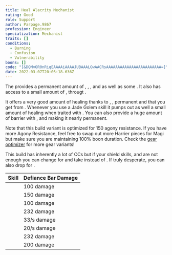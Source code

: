 ```yaml
---
title: Heal Alacrity Mechanist
rating: Good
role: Support
author: Parpage.9867
profession: Engineer
specialization: Mechanist
traits: []
conditions:
  - Burning
  - Confusion
  - Vulnerability
boons: []
code: "[&DQMvOR0nRiqEAAAAiAAAAJUBAAALGwAACRsAAAAAAAAAAAAAAAAAAAAAAAA=]"
date: 2022-03-07T20:05:18.636Z
---
```

The <Specialization name="Mechanist" text="Heal Alacrity Mechanist" /> provides a permanent amount of <Boon name="Might" />, <Boon name="Alacrity" />, <Boon name="Fury" />, <Boon name="Regeneration" /> and <Boon name="Vigor" /> as well as some <Boon name="Protection" />. It also has access to a small amount of <Boon name="Aegis" />, <Boon name="Stability" /> througt <Skill id="63293"/>.

It offers a very good amount of healing thanks to <Skill name="Med Kit"/>, <Skill name="Super Elixir"/>, permanent <Boon name="Regeneration"/> and <Boon name="Vigor"/> that you get from <Skill name="Energizing Slam"/>. Whenever you use a Jade Golem skill it pumps out as well a small amount of healing when traited with <Trait name="Soothing Detonation"/>. You can also provide a huge amount of barrier with <Skill id="63141"/>, <Skill name ="Barrier Signet"/> and <Skill name="Barrier Blast"/> making it nearly permanent.

<Divider text="Equipment"/>

<CharacterWithAr> 
<Character title="Heal Alacrity Mechanist" gear={{
   "profession": "Engineer",
    "weight": "Medium",
    "gear": [
      "Harrier",
      "Magi",
      "Harrier",
      "Harrier",
      "Harrier",
      "Harrier",
      "Harrier",
      "Harrier",
      "Magi",
      "Magi",
      "Magi",
      "Magi",
      "Harrier",
      "Harrier"
    ],
    "attributes": {
      "Health": 18992,
      "Armor": 2343,
      "Power": 1925,
      "Precision": 1532,
      "Toughness": 1225,
      "Vitality": 1307,
      "Ferocity": 0,
      "Condition Damage": 0,
      "Expertise": 0,
      "Concentration": 1119,
      "Healing Power": 1505,
      "Agony Resistance": 150,
      "Condition Duration": 0,
      "Boon Duration": 0.996,
      "Critical Chance": 	0.3033,
      "Critical Damage": 1.5,
      "Outgoing Healing": 0.7354200000000001,
      "Effective Power": 5670.022757142858,
      "Power DPS": 2911.7532457322545,
      "Bleeding Damage": 25.299999999999997,
      "Bleeding Stacks": 13.7,
      "Bleeding DPS": 346.60999999999996,
      "Burning Damage": 150.64999999999998,
      "Burning Stacks": 9.6,
      "Burning DPS": 1446.2399999999998,
      "Confusion Damage": 35.42,
      "Confusion Stacks": 2.4,
      "Confusion DPS": 85.008,
      "Poison Damage": 38.525,
      "Poison Stacks": 10.2,
      "Poison DPS": 392.955,
      "Torment Damage": 36.57,
      "Torment Stacks": 0,
      "Torment DPS": 0,
      "Damage": 5182.566245732254,
      "Effective Health": 70581736.85462765,
      "Survivability": 35882.9368859317,
      "Effective Healing": 1460.35593,
      "Healing": 1460.35593
    },
    "runeId": 24842,
    "runeName": "Monk",
    "infusions": [
      37125, 37125, 37125, 37125, 37125, 37125, 37125,
      37125, 37125, 37125, 37125, 37125, 37125, 37125,
      37125, 37125, 37125, 37125
    ],
    "weapons": {
      "weapon1MainType": "Mace",
      "weapon1MainSigil1": "transference",
      "weapon1OffType": "Shield",
      "weapon1OffSigil": "concentration",
    },
    "consumables": {
      "foodId": 68634,
      "utility": "bountiful-maintenance-oil",
      "infusion": "Healing +9 Agony Infusion"
    },
    "skills": {
      "heal": "Med Kit",
      "utility1": "Personal Battering Ram",
      "utility2": "Elixir Gun",
      "utility3": "Barrier Signet",
      "elite": "Overclock Signet"
    },
    "assumedBuffs": [{"id": "Might", "type": "Boon"}, {"id": "Fury", "type": "Boon"}, {"gw2id": 1786, "type": "Trait"}]
  }}
>

Note that this build variant is optimized for 150 agony resistance. If you have more Agony Resistance, feel free to swap out more Harrier pieces for Magi but make sure you are maintaining 100% boon duration. Check the [gear optimizer](https://optimizer.discretize.eu/) for more gear variants!
</Character>
</CharacterWithAr>

<Divider text="Default Build"/>

<Traits
  traits1="Inventions"
  traits1Selected="Over Shield, Soothing Detonation, Medical DIspersion Field"
  traits2="Alchemy"
  traits2Selected="Health Insurance, Comeback Cure, Purity of Purpose"
  traits3="Mechanist"
  traits3Selected="Mech Arms: High-Impact Drivers, Mech Frame: Channeling Conduits, Mech Core: Barrier Engine"
/>
<Divider text="Situational Traits and Skills"/>

<Card title="Inventions">
<Traits
unembossed
traits1="Inventions"
  traits1Selected="Over Shield, Experimental Turrets, Medical Dispersion Field"
  />
  This build has inherently a lot of CCs but if your shield skills, <Skill name="Personal Battering Ram"/> and <Skill name="Rocket Fist Prototype"/> are not enough you can change <Trait name="Soothing Detonation"/> for <Trait name="Experimental Turrets"/> and take <Skill name="Supply Crate"/> instead of <Skill name="Overclock Signet"/>. If truly desperate, you can also drop <Skill name="Elixir Gun"/> for <Skill name="Thumper Turret"/>.
  </Card>
  
  | Skill                                                                           | Defiance Bar Damage                                        |
| ------------------------------------------------------------------------------- | ---------------------------------------------------------- |
| <Skill name="Rocket Fist Prototype"/>                                           | 100 damage                                                 |
| <Skill name="Magnetic Inversion  "/>                                            | 150 damage                                                 |
| <Skill name="Throw Shield"/>                                                    | 100 damage                                                 |
| <Skill name="Thump"/>                                                           | 232 damage                                                 | 
| <TomeSkill name="Endothermic Shell"/>                                           | <Condition name="Chilled"/> 33/s damage                    |
| <Skill name="Glob Shot"/>                                                       | <Condition name="Crippled"/> 20/s damage                   |
| <Skill name="Personal Battering Ram"/> | 232 damage
| <Skill name="Supply Crate"/> | 200 damage